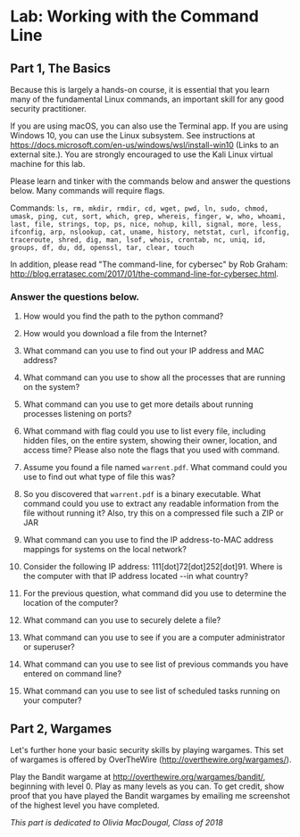 # Lab: Working with the Command Line

## Part 1, The Basics

Because this is largely a hands-on course, it is essential that you learn many of the fundamental Linux commands, an important skill for any good security practitioner.

If you are using macOS, you can also use the Terminal app. If you are using Windows 10, you can use the Linux subsystem. See instructions at https://docs.microsoft.com/en-us/windows/wsl/install-win10 (Links to an external site.). You are strongly encouraged to use the Kali Linux virtual machine for this lab.

Please learn and tinker with the commands below and answer the questions below. Many commands will require flags.

Commands: `ls, rm, mkdir, rmdir, cd, wget, pwd, ln, sudo, chmod, umask, ping, cut, sort, which, grep, whereis, finger, w, who, whoami, last, file, strings, top, ps, nice, nohup, kill, signal, more, less, ifconfig, arp, nslookup, cat, uname, history, netstat, curl, ifconfig, traceroute, shred, dig, man, lsof, whois, crontab, nc, uniq, id, groups, df, du, dd, openssl, tar, clear, touch`

In addition, please read "The command-line, for cybersec" by Rob Graham: http://blog.erratasec.com/2017/01/the-command-line-for-cybersec.html.

### Answer the questions below.

1. How would you find the path to the python command?

2. How would you download a file from the Internet?

3. What command can you use to find out your IP address and MAC address?

4. What command can you use to show all the processes that are running on the system?

5. What command can you use to get more details about running processes listening on ports?

6. What command with flag could you use to list every file, including hidden files, on the entire system, showing their owner, location, and access time? Please also note the flags that you used with command.

7. Assume you found a file named `warrent.pdf`. What command could you use to find out what type of file this was?

8. So you discovered that `warrent.pdf` is a binary executable. What command could you use to extract any readable information from the file without running it? Also, try this on a compressed file such a ZIP or JAR

9. What command can you use to find the IP address-to-MAC address mappings for systems on the local network?

10. Consider the following IP address: 111[dot]72[dot]252[dot]91. Where is the computer with that IP address located --in what country?

11. For the previous question, what command did you use to determine the location of the computer?

12. What command can you use to securely delete a file?

13. What command can you use to see if you are a computer administrator or superuser?

14. What command can you use to see list of previous commands you have entered on command line?

15. What command can you use to see list of scheduled tasks running on your computer?

## Part 2, Wargames

Let's further hone your basic security skills by playing wargames.  This set of wargames is offered by OverTheWire (http://overthewire.org/wargames/).

Play the Bandit wargame at http://overthewire.org/wargames/bandit/, beginning with level 0.  Play as many levels as you can.  To get credit, show proof that you have played the Bandit wargames by emailing me screenshot of the highest level you have completed.

_This part is dedicated to Olivia MacDougal, Class of 2018_
